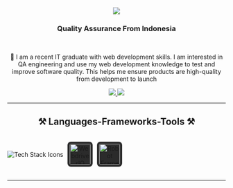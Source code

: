 

<h1 align="center">
    <img src="https://readme-typing-svg.herokuapp.com/?font=Righteous&size=35&center=true&vCenter=true&width=500&height=70&duration=4000&lines=Hi+There!+👋;+I'm+Hafis+Hidayattullah!;" />
</h1>

<h3 align="center">Quality Assurance From Indonesia</h3>

<br/>

<div align="center">
 
 🔭  I am a recent IT graduate with web development skills. I am interested in QA engineering and use my web development knowledge to test and improve software quality. This helps me ensure products are high-quality from development to launch

 </div>
 
<div align="center"> 
    
  <a href="https://mail.google.com/mail/?view=cm&fs=1&to=hafis2608@gmail.com" target="_blank">
    <img src="https://img.shields.io/badge/Gmail-333333?style=for-the-badge&logo=gmail&logoColor=red" />
  </a>
  <a href="https://salesp07.github.io" target="_blank">
     <img src="https://img.shields.io/badge/Portfolio-FF5722?style=for-the-badge&logo=todoist&logoColor=white" target="_blank" /> <!-- sqlite, safari, google-chrome are other good icon options -->
  </a>
  
</div>

 <hr/>
 
<h2 align="center">⚒️ Languages-Frameworks-Tools ⚒️</h2>
<br/>
<div align="center">
   <div style="display: flex; align-items: center; gap: 10px;">
    <img src="https://skillicons.dev/icons?i=html,css,vscode,github,git,nodejs,javascript,mysql,cypress,postman" alt="Tech Stack Icons" />
    <img src="https://webdriver.io/img/webdriverio.png" alt="WebdriverIO" style="width: 48px; height: 48px; border-radius: 8px; background-color: #2b2b2b; padding: 5px;" />
    <img src="https://upload.wikimedia.org/wikipedia/commons/e/e4/Robot-framework-logo.png" alt="Robot Framework" style="width: 48px; height: 48px; border-radius: 8px; background-color: #2b2b2b; padding: 5px;" />
</div>
</div>
</div>
</a>
</div>
<br/>
<hr/>
<br/>
<br/>
